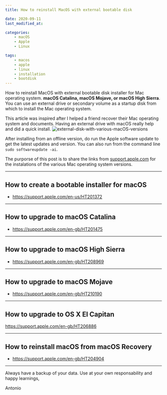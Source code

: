 ```yaml
---
title: How to reinstall MacOS with external bootable disk

date: 2020-09-11
last_modified_at:

categories:
    - macOS
    - Apple
    - Linux

tags:
    - macos
    - apple
    - linux
    - installation
    - bootdisk
---
```


How to reinstall MacOS with external bootable disk installer for Mac operating system. **macOS Catalina, macOS Mojave, or macOS High Sierra**. You can use an external drive or secondary volume as a startup disk from which to install the Mac operating system.

This article was inspired after I helped a friend recover their Mac operating system and documents. Having an external drive with macOS really help and did a quick install. ![external-disk-with-various-macOS-versions](/assets/images/external-disk-with-various-macOS-versions.jpg "external-disk-with-various-macOS-versions")


After installing from an offline version, do run the Apple software update to get the latest updates and version. You can also run from the command line `sudo softwareupdate -ai`.


The purporse of this post is to share the links from [support.apple.com](https://support.apple.com/) for the instalations of the various Mac operating system versions.

---

## How to create a bootable installer for macOS

* <https://support.apple.com/en-us/HT201372>

---

## How to upgrade to macOS Catalina

* <https://support.apple.com/en-gb/HT201475>

---

## How to upgrade to macOS High Sierra

* <https://support.apple.com/en-gb/HT208969>

---

## How to upgrade to macOS Mojave

* https://support.apple.com/en-gb/HT210190

---

## How to upgrade to OS X El Capitan

<https://support.apple.com/en-gb/HT206886>

---

## How to reinstall macOS from macOS Recovery

* <https://support.apple.com/en-gb/HT204904>

---


Always have a backup of your data. Use at your own responsability and happy learnings,

Antonio
